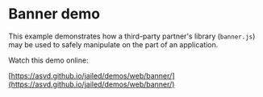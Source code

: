 # Banner demo

This example demonstrates how a third-party partner's library
(`banner.js`) may be used to safely manipulate on the part of an
application.

Watch this demo online:

[https://asvd.github.io/jailed/demos/web/banner/](https://asvd.github.io/jailed/demos/web/banner/)